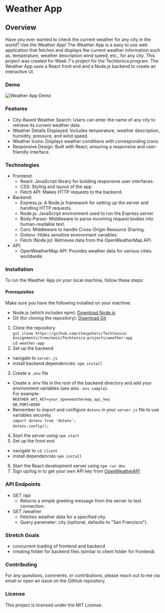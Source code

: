 # Weather App 
## Overview
Have you ever wanted to check the current weather for any city in the world? Use the Weather App! The Weather App is a easy to use web application that fetches and displays the current weather information such as, temperature, weather description wind speed, etc., for any city. This project was created for Week 7's project for the Techtonica program. The Weather App uses a React front end and a Node.js backend to create an interactive UI.

### Demo
![Weather App Demo](https://github.com/stmcpeters/Techtonica-Assignments/blob/main/Techtonica-projects/weather-app/weather-app.gif)
### Features
- City-Based Weather Search: Users can enter the name of any city to retrieve its current weather data.
- Weather Details Displayed: Includes temperature, weather description, humidity, pressure, and wind speed.
- Weather Icons: Displays weather conditions with corresponding icons.
- Responsive Design: Built with React, ensuring a responsive and user-friendly interface.
### Technologies
- Frontend:
  - React: JavaScript library for building responsive user interfaces.
  - CSS: Styling and layout of the app.
  - Fetch API: Makes HTTP requests to the backend.
- Backend:
  - Express.js: A Node.js framework for setting up the server and handling HTTP requests.
  - Node.js: JavaScript environment used to run the Express server.
  - Body-Parser: Middleware to parse incoming request bodies into human-readable text.
  - Cors: Middleware to handle Cross-Origin Resource Sharing.
  - Dotenv: Hides sensitive environment variables.
  - Fetch (Node.js): Retrieves data from the OpenWeatherMap API.
- API:
  - OpenWeatherMap API: Provides weather data for various cities worldwide.
### Installation
To run the Weather App on your local machine, follow these steps:
#### Prerequisites
Make sure you have the following installed on your machine:
- Node.js (which includes npm): [Download Node.js](https://nodejs.org/en/download/package-manager)
- Git (for cloning the repository): [Download Git](https://git-scm.com/downloads)
1. Clone the repository <br>
   `git clone https://github.com/stmcpeters/Techtonica-Assignments/tree/main/Techtonica-projects/weather-app`
   <br>
   `cd weather-app`
3. Set up the backend
- navigate to `server.js`
- install backend dependencies: `npm install`
3. Create a `.env` file
- Create a .env file in the root of the backend directory and add your environment variables (see also `.env-sample`). <br>
For example: <br>
`WEATHER_API_KEY=your_openweathermap_api_key` <br>
`DB_PORT=8080`
- Remember to import and configure `dotenv` in your `server.js` file to use variables securely. <br>
`import dotenv from 'dotenv';` <br>
`dotenv.config();`
4. Start the server using `npm start`
5. Set up the front end
- navigate to `cd client`
- install dependencies `npm install`
6. Start the React development server using `npm run dev`
7. Sign up/log in to get your own API key from [OpenWeatherAPI](https://openweathermap.org/api)
### API Endpoints
- GET /api
  - Returns a simple greeting message from the server to test connection.
- GET /weather
  - Fetches weather data for a specified city.
  - Query parameter: city (optional, defaults to "San Francisco").
### Stretch Goals
- concurrent loading of frontend and backend
- creating folder for backend files (similar to client folder for frontend)
### Contributing
For any questions, comments, or contributions, please reach out to me via email or open an issue on the GitHub repository.
### License
This project is licensed under the MIT License.
